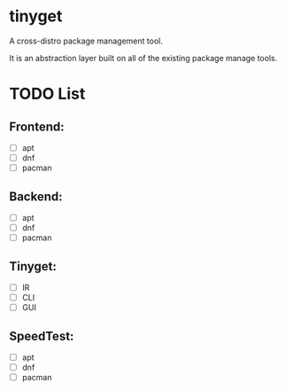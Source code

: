 
# tinyget

A cross-distro package management tool.

It is an abstraction layer built on all of the existing package manage tools.

# TODO List
## Frontend:
- [ ] apt
- [ ] dnf
- [ ] pacman
## Backend:
- [ ] apt
- [ ] dnf
- [ ] pacman
## Tinyget:
- [ ] IR
- [ ] CLI
- [ ] GUI
## SpeedTest:
- [ ] apt
- [ ] dnf
- [ ] pacman